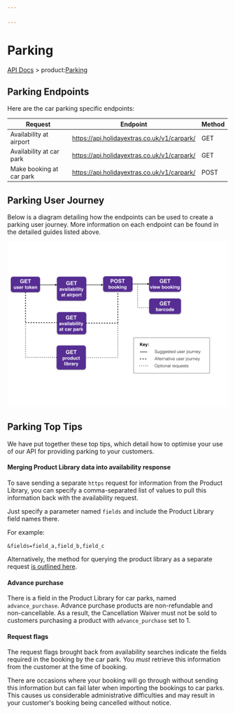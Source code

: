 ```yaml
---

---
```


# Parking

[API Docs](/hxapi/) > product:[Parking](index)

## Parking Endpoints

Here are the car parking specific endpoints:

 | Request | Endpoint | Method |
 | ------ | -------- | ------ |
 | Availability at airport  | [https://api.holidayextras.co.uk/v1/carpark/<airportCode>](av/airport)        | GET    |
 | Availability at car park | [https://api.holidayextras.co.uk/v1/carpark/<carParkCode>](av/carpark)        | GET    |
 | Make booking at car park | [https://api.holidayextras.co.uk/v1/carpark/<carParkCode>](bkg)               | POST   |

## Parking User Journey

Below is a diagram detailing how the endpoints can be used to create a parking user journey. More information on each endpoint can be found in the detailed guides listed above.

 ![Image of Parking User Journey](Parking_User_Journey.png)


## Parking Top Tips

We have put together these top tips, which detail how to optimise your use of our API for providing parking to your customers.

#### Merging Product Library data into availability response

To save sending a separate `https` request for information from the Product Library, you can specify a comma-separated list of values to pull this information back with the availability request.

Just specify a parameter named ``fields`` and include the Product Library field names there.

For example:

```
&fields=field_a,field_b,field_c
```

Alternatively, the method for querying the product library as a separate request [is outlined here](/hxapi/productlibrary/parking).

#### Advance purchase

There is a field in the Product Library for car parks, named ``advance_purchase``. Advance purchase products are non-refundable and non-cancellable. As a result, the Cancellation Waiver must not be sold to customers purchasing a product with ``advance_purchase`` set to 1.

#### Request flags

The request flags brought back from availability searches indicate the fields required in the booking by the car park. You *must* retrieve this information from the customer at the time of booking.

There are occasions where your booking will go through without sending this information but can fail later when importing the bookings to car parks. This causes us considerable administrative difficulties and may result in your customer's booking being cancelled without notice.
